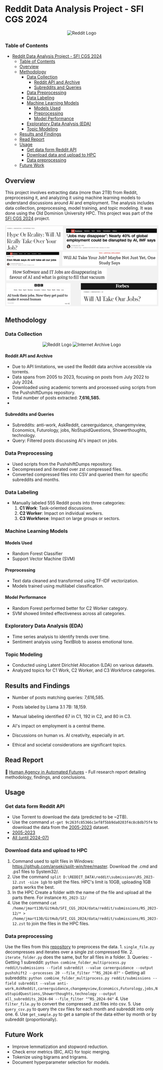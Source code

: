 # Reddit Data Analysis Project - SFI CGS 2024 

<div align="center">
<img src="https://avatars.githubusercontent.com/u/19215004?s=200&v=4" alt="Reddit Logo" width="200">
</div>

### Table of Contents
- [Reddit Data Analysis Project - SFI CGS 2024](#reddit-data-analysis-project---sfi-cgs-2024)
    - [Table of Contents](#table-of-contents)
  - [Overview](#overview)
  - [Methodology](#methodology)
    - [Data Collection](#data-collection)
      - [Reddit API and Archive](#reddit-api-and-archive)
      - [Subreddits and Queries](#subreddits-and-queries)
    - [Data Preprocessing](#data-preprocessing)
    - [Data Labeling](#data-labeling)
    - [Machine Learning Models](#machine-learning-models)
      - [Models Used](#models-used)
      - [Preprocessing](#preprocessing)
      - [Model Performance](#model-performance)
    - [Exploratory Data Analysis (EDA)](#exploratory-data-analysis-eda)
    - [Topic Modeling](#topic-modeling)
  - [Results and Findings](#results-and-findings)
  - [Read Report](#read-report)
  - [Usage](#usage)
    - [Get data form Reddit API](#get-data-form-reddit-api)
    - [Download data and upload to HPC](#download-data-and-upload-to-hpc)
    - [Data preprocessing](#data-preprocessing-1)
  - [Future Work](#future-work)
  
## Overview
This project involves extracting data (more than 2TB) from Reddit, preprocessing it, and analyzing it using machine learning models to understand discussions around AI and employment. The analysis includes data collection, preprocessing, model training, and topic modeling. It was done using the Old Dominion University HPC.
This project was part of the [SFI CGS 2024](https://www.sfi.ie/cgs/cgs-2024/) project.



![News headlines](assets/images/image.png)

## Methodology
### Data Collection
<div align="center">
<img src="https://www.reddiquette.com/wp-content/uploads/2020/09/What-Is-The-Reddit-Logo-Called.png" alt="Reddit Logo" width="100">
<img src="https://upload.wikimedia.org/wikipedia/commons/thumb/8/84/Internet_Archive_logo_and_wordmark.svg/2108px-Internet_Archive_logo_and_wordmark.svg.png" alt="Internet Archive Logo" width="100">
</div>

#### Reddit API and Archive
- Due to API limitations, we used the Reddit data archive accessible via torrents.
- Data spans from 2005 to 2023, focusing on posts from July 2022 to July 2024.
- Downloaded using academic torrents and processed using scripts from the PushshiftDumps repository.
- Total number of posts extracted: **7,616,585.**
- 
#### Subreddits and Queries
- Subreddits: anti-work, AskReddit, careerguidance, changemyview, Economics, Futurology, jobs, NoStupidQuestions, Showerthoughts, technology.
- Query: Filtered posts discussing AI's impact on jobs.

### Data Preprocessing
- Used scripts from the PushshiftDumps repository.
- Decompressed and iterated over zst compressed files.
- Converted compressed files into CSV and queried them for specific subreddits and months.

### Data Labeling
- Manually labeled 555 Reddit posts into three categories:
  1. **C1 Work**: Task-oriented discussions.
  2. **C2 Worker**: Impact on individual workers.
  3. **C3 Workforce**: Impact on large groups or sectors.

### Machine Learning Models
#### Models Used
- Random Forest Classifier
- Support Vector Machine (SVM)

#### Preprocessing
- Text data cleaned and transformed using TF-IDF vectorization.
- Models trained using multilabel classification.

#### Model Performance
- Random Forest performed better for C2 Worker category.
- SVM showed limited effectiveness across all categories.

### Exploratory Data Analysis (EDA)
- Time series analysis to identify trends over time.
- Sentiment analysis using TextBlob to assess emotional tone.

### Topic Modeling
- Conducted using Latent Dirichlet Allocation (LDA) on various datasets.
- Analyzed topics for C1 Work, C2 Worker, and C3 Workforce categories.

## Results and Findings
- Number of posts matching queries: 7,616,585.
- Posts labeled by Llama 3.1 7B: 18,159.
- Manual labeling identified 67 in C1, 192 in C2, and 80 in C3.

- AI's impact on employment is a central theme.
- Discussions on human vs. AI creativity, especially in art.
- Ethical and societal considerations are significant topics.

## Read Report
📄 [Human Agency in Automated Futures](docs/Human%20agency%20in%20automated%20futures.pdf) - Full research report detailing methodology, findings, and conclusions.

##  Usage
### Get data form Reddit API
- Use Torrent to download the data (predicted to be ~2TB).
- Use the command `at-get 9c263fc85366c1ef8f5bb9da0203f4c8c8db75f4` to download the data from the [2005-2023](https://academictorrents.com/details/9c263fc85366c1ef8f5bb9da0203f4c8c8db75f4) dataset.
- [2005-2023](https://academictorrents.com/details/9c263fc85366c1ef8f5bb9da0203f4c8c8db75f4)
- [All (until 2024-07)](https://github.com/ArthurHeitmann/arctic_shift/blob/master/download_links.md)


### Download data and upload to HPC 
  1. Command used to split files in Windows: https://github.com/anseki/split-win/tree/master. Download the .cmd and .ps1 files to System32/. 
  2. Use the command `split D:\REDDIT_DATA\reddit\submissions\RS_2023-12.zst -size 1gb` to split the files. HPC's limit is 10GB, uploading 1GB parts works the best.
  3. In the HPC Create a folder with the name of the file and upload all the parts there. For instance `RS_2023-12/`
  4. Use the command `cat /home/jmart130/GitHub/SFI_CGS_2024/data/reddit/submissions/RS_2023-12/* > /home/jmart130/GitHub/SFI_CGS_2024/data/reddit/submissions/RS_2023-12.zst` to join the files in the HPC files.

### Data preprocessing
Use the files from this [repository](https://github.com/Watchful1/PushshiftDumps) to preprocess the data.
     1. `single_file.py` decompresses and iterates over a single zst compressed file.
     2. `iterate_folder.py` does the same, but for all files in a folder.
     3. Queries:
      - Getting 1 subreddit: `python combine_folder_multiprocess.py reddit/submissions --field subreddit --value careerguidance --output pushshift2 --processes 20 --file_filter "^RS_2024-07"`
      - Getting all subreddits: `python combine_folder_multiprocess.py reddit/submissions --field subreddit --value anti-work,AskReddit,careerguidance,changemyview,Economics,Futurology,jobs,NoStupidQuestions,Showerthoughts,technology --output all_subreddits_2024-04 --file_filter "^RS_2024-04"`
      4. Use `filter_file.py` to convert the compressed .zst files into csv.
      5. Use `query_csv.py` to query the csv files for each month and subreddit into only one.
      6. Use `get_sample.py` to get a sample of the data either by month or by subreddit (proportionally).

## Future Work
- Improve lemmatization and stopword reduction.
- Check error metrics (BIC, AIC) for topic merging.
- Tokenize using bigrams and trigrams.
- Document hyperparameter selection for models.